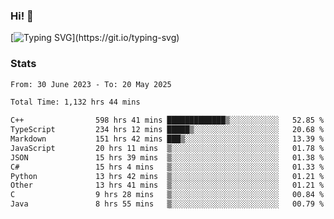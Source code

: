 ### Hi!  👋

[![Typing SVG](https://readme-typing-svg.herokuapp.com?font=Fira+Code&pause=1000&width=435&lines=Hello!+I'm+Texiwustion.)](https://git.io/typing-svg)

### Stats

<!--START_SECTION:waka-->

```txt
From: 30 June 2023 - To: 20 May 2025

Total Time: 1,132 hrs 44 mins

C++                598 hrs 41 mins █████████████▒░░░░░░░░░░░   52.85 %
TypeScript         234 hrs 12 mins █████▒░░░░░░░░░░░░░░░░░░░   20.68 %
Markdown           151 hrs 42 mins ███▒░░░░░░░░░░░░░░░░░░░░░   13.39 %
JavaScript         20 hrs 11 mins  ▒░░░░░░░░░░░░░░░░░░░░░░░░   01.78 %
JSON               15 hrs 39 mins  ▒░░░░░░░░░░░░░░░░░░░░░░░░   01.38 %
C#                 15 hrs 4 mins   ▒░░░░░░░░░░░░░░░░░░░░░░░░   01.33 %
Python             13 hrs 42 mins  ▒░░░░░░░░░░░░░░░░░░░░░░░░   01.21 %
Other              13 hrs 41 mins  ▒░░░░░░░░░░░░░░░░░░░░░░░░   01.21 %
C                  9 hrs 28 mins   ▒░░░░░░░░░░░░░░░░░░░░░░░░   00.84 %
Java               8 hrs 55 mins   ▒░░░░░░░░░░░░░░░░░░░░░░░░   00.79 %
```

<!--END_SECTION:waka-->
